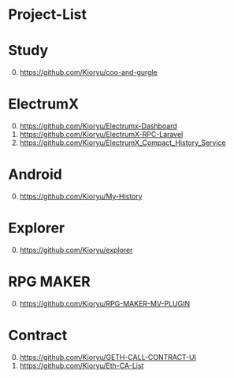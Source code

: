 # Project-List

# Study
00) https://github.com/Kioryu/coo-and-gurgle

# ElectrumX
00) https://github.com/Kioryu/Electrumx-Dashboard
01) https://github.com/Kioryu/ElectrumX-RPC-Laravel
02) https://github.com/Kioryu/ElectrumX_Compact_History_Service

# Android
00) https://github.com/Kioryu/My-History

# Explorer
00) https://github.com/Kioryu/explorer

# RPG MAKER
00) https://github.com/Kioryu/RPG-MAKER-MV-PLUGIN

# Contract
00) https://github.com/Kioryu/GETH-CALL-CONTRACT-UI
01) https://github.com/Kioryu/Eth-CA-List
